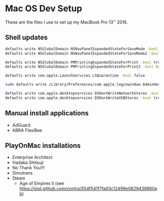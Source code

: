 # Mac OS Dev Setup

These are the files I use to set up my MacBook Pro 13'' 2016.

## Shell updates

```sh
defaults write NSGlobalDomain NSNavPanelExpandedStateForSaveMode -bool true
defaults write NSGlobalDomain NSNavPanelExpandedStateForSaveMode2 -bool true

defaults write NSGlobalDomain PMPrintingExpandedStateForPrint -bool true
defaults write NSGlobalDomain PMPrintingExpandedStateForPrint2 -bool true

defaults write com.apple.LaunchServices LSQuarantine -bool false

sudo defaults write /Library/Preferences/com.apple.loginwindow AdminHostInfo HostName

defaults write com.apple.desktopservices DSDontWriteNetworkStores -bool true
defaults write com.apple.desktopservices DSDontWriteUSBStores -bool true
```

## Manual install applications

- AdGuard
- ABRA FlexiBee

## PlayOnMac installations

- Enterprise Architect
- Hadaka Shitsuji
- No Thank You!!!
- Simutrans
- Steam
  - Age of Empires II (see <https://gist.github.com/contra/554f541f7fa93c12499e0829439860eb>)
